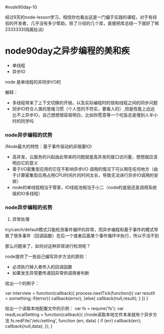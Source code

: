#node90day-10

经过9天的node-lesson学习，相信你也看出这是一门偏于实践的课程，对于有经验的开发者，几乎没有多少帮助，除了介绍的几个库，直接把库总结一下就好了嘛 2333333(纯属扯淡)

# node90day之异步编程的美和疾

- 单线程
- 异步IO

node 是单线程的非同步I/O的

解释：

- 多线程带来了上下文切换的开销，以及实际编程时的锁和线程之间的同步问题
- 同步IO符合人类的思维习惯（个人觉的不符实，要看人的）,但是性能上远远比不上异步IO，自己想想很容易明白，比如你愿意等一个吃饭总是慢别人半小时的同学吗

### node异步编程的优势
(Node最大的特性：基于事件驱动的非阻塞IO)

- 高并发，云服务的兴起由此带来的问题就是高并发的接口访问量，想想就应该明白它的意义
- 善于I/O密集型应用的它在不影响异步I/O 调用的情况下可以用在任何地方（由于计算密集型应用占用CPU时间片的时间太长，导致无法进行异步IO调用的安排）
- node的单线程相当于管家，IO线程池相当于小二（node的底层还是调用系统级的IO多线程）

### node异步编程的劣势

1. 异常处理

try/catch/default模式只能检测事件循环的异常，而异步编程和基于事件的模式导致了很多事件（回调函数）在后一个或者后面某个事件循环中执行，所以不活不到

那么问题来了，如何对这种异常进行检测呢？

node提供了一些自己编写异步方法的原则：

- 必须执行掉入者传入的回调函数
- 如果发生异常要传递回异常供调用者判断

给出一个的例子：

var interview = function(callback){
  process.nextTick(function(){
    var resutlt = something;
    if(error){
      callback(error);
    }else{
      callback(null,result);
    }
  })
}

给出一个读取本地配置文件的示例：
var fs = require('fs');
var readLocalSetting = function(callback){
  //node读取本地文件本来就有个异步方法
  fs.redFile('/etc/setting', function (err, data) {
  if (err) callback(err);
    callback(null,data);
  });
}












